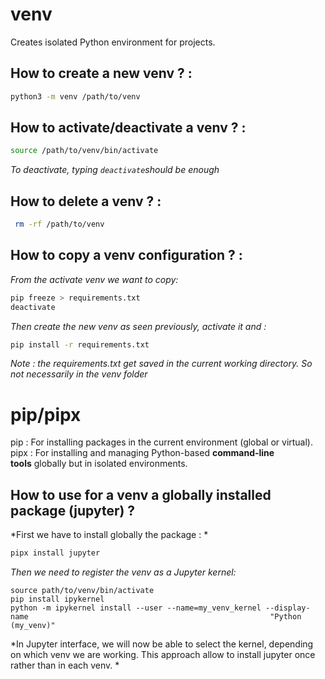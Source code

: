 # venv 

Creates isolated Python environment for projects. 

## How to create a new venv ? :
```bash
python3 -m venv /path/to/venv 
```
## How to activate/deactivate a venv ? :
```bash
source /path/to/venv/bin/activate 
```
*To deactivate, typing `deactivate`should be enough*
## How to delete a venv ? :
```bash
 rm -rf /path/to/venv
```
## How to copy a venv configuration ? :
*From the activate venv we want to copy:*

```bash
pip freeze > requirements.txt
deactivate 
```
*Then create the new venv as seen previously, activate it and :*
```bash
pip install -r requirements.txt

```
 
*Note : the requirements.txt get saved in the current working directory. So not necessarily in the venv folder*

# pip/pipx 

pip : For installing packages in the current environment (global or virtual).
pipx : For installing and managing Python-based **command-line tools** globally but in isolated environments.

## How to use for a venv a globally installed package (jupyter) ?
*First we have to install globally the package : *
```bash 
pipx install jupyter
```
 *Then we need to register the venv as a Jupyter kernel:*
```
source path/to/venv/bin/activate
pip install ipykernel
python -m ipykernel install --user --name=my_venv_kernel --display-name                                                      "Python (my_venv)"
```

*In Jupyter interface, we will now be able to select the kernel, depending on which venv we are working.
This approach allow to install jupyter once rather than in each venv. *


